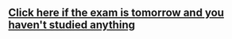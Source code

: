 ## [Click here if the exam is tomorrow and you haven't studied anything](https://drive.google.com/drive/folders/1GgF7PigbZvTDWiSv1xHI9vpBLssbUJe6?usp=sharing)
